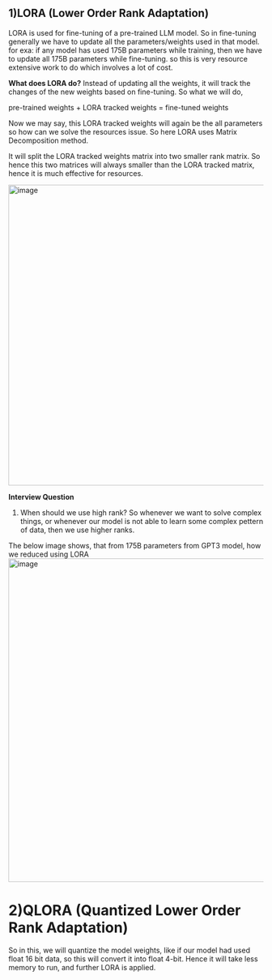 ## 1)**LORA** (Lower Order Rank Adaptation)

LORA is used for fine-tuning of a pre-trained LLM model. So in fine-tuning generally we have to update all the parameters/weights used in that model.
for exa: if any model has used 175B parameters while training, then we have to update all 175B parameters while fine-tuning.
so this is very resource extensive work to do which involves a lot of cost.

**What does LORA do?**
Instead of updating all the weights, it will track the changes of the new weights based on fine-tuning. So what we will do,

pre-trained weights + LORA tracked weights = fine-tuned weights

Now we may say, this LORA tracked weights will again be the all parameters so how can we solve the resources issue.
So here LORA uses Matrix Decomposition method.

It will split the LORA tracked weights matrix into two smaller rank matrix.
So hence this two matrices will always smaller than the LORA tracked matrix, hence it is much effective for resources.

<img width="593" alt="image" src="https://github.com/user-attachments/assets/ba7ecc6c-c0e1-4dc1-86f7-9b80794ae76d" />


**Interview Question**
1) When should we use high rank?
So whenever we want to solve complex things, or whenever our model is not able to learn some complex pettern of data, then we use higher ranks.


The below image shows, that from 175B parameters from GPT3 model, how we reduced using LORA
<img width="638" alt="image" src="https://github.com/user-attachments/assets/5af8ee57-a4b3-4868-941b-eee2df616fc9" />


# **2)QLORA (Quantized Lower Order Rank Adaptation)**

So in this, we will quantize the model weights, like if our model had used float 16 bit data, so this will convert it into float 4-bit.
Hence it will take less memory to run, and further LORA is applied.


